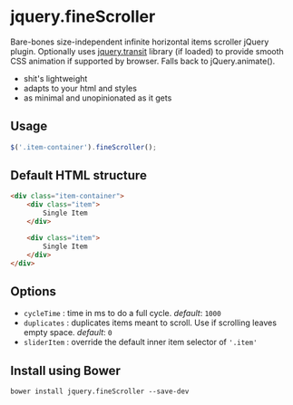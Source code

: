 # jquery.fineScroller
Bare-bones size-independent infinite horizontal items scroller jQuery plugin. 
Optionally uses [jquery.transit](https://github.com/rstacruz/jquery.transit) library (if loaded) to provide smooth CSS animation if supported by browser. Falls back to jQuery.animate().

* shit's lightweight
* adapts to your html and styles
* as minimal and unopinionated as it gets

## Usage
```javascript
$('.item-container').fineScroller();
```

## Default HTML structure
```html
<div class="item-container">
	<div class="item">
		Single Item
	</div>

	<div class="item">
		Single Item
	</div>
</div>
```

## Options
* `cycleTime` : time in ms to do a full cycle. *default*: `1000`
* `duplicates` : duplicates items meant to scroll. Use if scrolling leaves empty space. *default*: `0`
* `sliderItem` : override the default inner item selector of `'.item'`

## Install using Bower
```
bower install jquery.fineScroller --save-dev
```